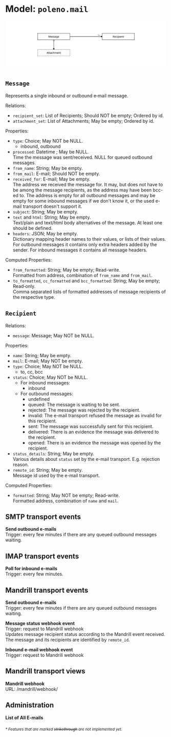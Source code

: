 # Model: `poleno.mail`

![](assets/mail.svg) 

## `Message`

Represents a single inbound or outbound e‑mail message.

Relations:
* `recipient_set`: List of Recipients; Should NOT be empty; Ordered by id.
* `attachment_set`: List of Attachments; May be empty; Ordered by id.

Properties:
* `type`: Choice; May NOT be NULL.
  - inbound, outbound
* `processed`: Datetime ; May be NULL.\
  Time the message was sent/received. NULL for queued outbound messages.
* `from_name`: String; May be empty.
* `from_mail`: E-mail; Should NOT be empty.
* `received_for`: E-mail; May be empty.\
  The address we received the message for. It may, but does not have to be among the message 
  recipients, as the address may have been bcc-ed to. The address is empty for all outbound messages
  and may be empty for some inbound messages if we don't know it, or the used e-mail transport 
  doesn't support it.
* `subject`: String; May be empty.
* `text` and `html`: String; May be empty.\
  Text/plain and text/html body alternatives of the message. At least one should be defined.
* `headers`: JSON; May be empty.\
  Dictionary mapping header names to their values, or lists of their values. For outbound messages
  it contains only extra headers added by the sender. For inbound messages it contains all message
  headers.

Computed Properties:
* `from_formatted`: String; May be empty; Read-write.\
  Formatted from address, combination of `from_name` and `from_mail`.
* `to_formatted`, `cc_formatted` and `bcc_formatted`: String; May be empty; Read‑only.\
  Comma separated lists of formatted addresses of message recipients of the respective type.

## `Recipient`

Relations:
* `message`: Message; May NOT be NULL.

Properties:
* `name`: String; May be empty.
* `mail`: E-mail; May NOT be empty.
* `type`: Choice; May NOT be NULL.
  - to, cc, bcc
* `status`: Choice; May NOT be NULL.
  - For inbound messages:
    - inbound
  - For outbound messages:
    - undefined
    - queued: The message is waiting to be sent.
    - rejected: The message was rejected by the recipient.
    - invalid: The e-mail transport refused the message as invalid for this recipient.
    - sent: The message was successfully sent for this recipient.
    - delivered: There is an evidence the message was delivered to the recipient.
    - opened: There is an evidence the message was opened by the recipient.
* `status_details`: String; May be empty.\
  Various details about `status` set by the e-mail transport. E.g. rejection reason.
* `remote_id`: String; May be empty.\
  Message id used by the e-mail transport.

Computed Properties:
* `formatted`: String; May NOT be empty; Read-write.\
  Formatted address, combination of `name` and `mail`.

## SMTP transport events

**Send outbound e-mails**\
  Trigger: every few minutes if there are any queued outbound messages waiting.

## IMAP transport events

**Poll for inbound e-mails**\
  Trigger: every few minutes.

## Mandrill transport events

**Send outbound e-mails**\
  Trigger: every few minutes if there are any queued outbound messages waiting.

**Message status webhook event**\
  Trigger: request to Mandrill webhook\
  Updates message recipient status according to the Mandrill event received. The message and its
  recipients are identified by `remote_id`.

**Inbound e-mail webhook event**\
  Trigger: request to Mandrill webhook

## Mandrill transport views
**Mandrill webhook**\
  URL: /mandrill/webhook/


## Administration

**List of All E-mails** 

<sub>*\* Features that are marked ~~strikethrough~~ are not implemented yet.*</sub>
